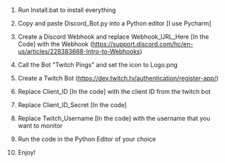 1. Run Install.bat to install everything

2. Copy and paste Discord_Bot.py into a Python editor [I use Pycharm]

3. Create a Discord Webhook and replace Webhook_URL_Here [In the Code] with the Webhook (https://support.discord.com/hc/en-us/articles/228383668-Intro-to-Webhooks)

4. Call the Bot "Twitch Pings" and set the icon to Logo.png

5. Create a Twitch Bot (https://dev.twitch.tv/authentication/register-app/)

6. Replace Client_ID [In the code] with the client ID from the twitch bot

7. Replace Client_ID_Secret [In the code]

8. Replace Twitch_Username [In the code] with the username that you want to monitor

9. Run the code in the Python Editor of your choice

10. Enjoy!
